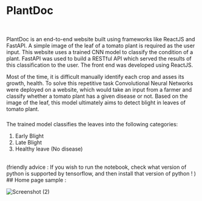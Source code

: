 # PlantDoc

<br/>

PlantDoc is an end-to-end website built using frameworks like ReactJS and FastAPI. A simple image of the leaf of a tomato plant is required as the user input. This website uses a trained CNN model to classify the condition of a plant. FastAPI was used to build a RESTful API which served the results of this classification to the user. The front end was developed using ReactJS.


Most of the time, it is difficult manually identify each crop and asses its growth, health. To solve this repetitive task Convolutional Neural Networks were deployed on a website, which would take an input from a farmer and classify whether a tomato plant has a given disease or not. Based on the image of the leaf, 
this model ultimately aims to detect blight in leaves of tomato plant. 

###
The trained model classifies the leaves into the following categories:
 1) Early Blight
 2) Late Blight 
 3) Healthy leave (No disease)


<br/>
(friendly advice : If you wish to run the notebook, check what version of python is supported by tensorflow, and then install that version of python ! )


<br/>
##
Home page sample :

<br/>


![Screenshot (2)](https://user-images.githubusercontent.com/74534547/208194312-dc2986d5-36bf-4e5c-9e2b-691046741008.png)
